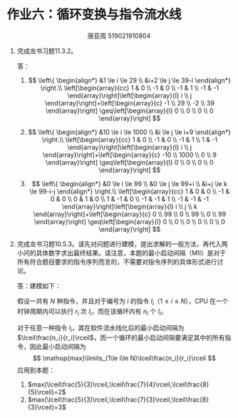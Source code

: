 # 作业六：循环变换与指令流水线

<center>唐亚周 519021910804</center>

1. 完成龙书习题11.3.2。

   答：

   1. $$
      \left\{
      \begin{align*}
          &1 \le i \le 29 \\
          &i+2 \le j \le 39-i
      \end{align*}
      \right.\\
      \left[\begin{array}{cc}
      1 & 0 \\
      -1 & 0 \\
      -1 & 1 \\
      -1 & -1
      \end{array}\right]\left[\begin{array}{l}
      i \\
      j
      \end{array}\right]+\left[\begin{array}{c}
      -1 \\
      29 \\
      -2 \\
      39
      \end{array}\right] \geq\left[\begin{array}{l}
      0 \\
      0 \\
      0 \\
      0
      \end{array}\right]
      $$

      

   2. $$
      \left\{
      \begin{align*}
          &10 \le i \le 1000 \\
          &i \le j \le i+9
      \end{align*}
      \right.\\
      \left[\begin{array}{cc}
      1 & 0 \\
      -1 & 0 \\
      -1 & 1 \\
      1 & -1
      \end{array}\right]\left[\begin{array}{l}
      i \\
      j
      \end{array}\right]+\left[\begin{array}{c}
      -10 \\
      1000 \\
      0 \\
      9
      \end{array}\right] \geq\left[\begin{array}{l}
      0 \\
      0 \\
      0 \\
      0
      \end{array}\right]
      $$

   3. $$
      \left\{
      \begin{align*}
          &0 \le i \le 99 \\
          &0 \le j \le 99+i \\
          &i+j \le k \le 99-i-j
      \end{align*}
      \right.\\
      \left[\begin{array}{cc}
      1 & 0 & 0 \\
      -1 & 0 & 0 \\
      0 & 1 & 0 \\
      1 & -1 & 0 \\
      -1 & -1 & 1 \\
      -1 & -1 & -1
      \end{array}\right]\left[\begin{array}{l}
      i \\
      j \\
      k
      \end{array}\right]+\left[\begin{array}{c}
      0 \\
      99 \\
      0 \\
      99 \\
      0 \\
      99
      \end{array}\right] \geq\left[\begin{array}{l}
      0 \\
      0 \\
      0 \\
      0 \\
      0 \\
      0
      \end{array}\right]
      $$

2. 完成龙书习题10.5.3。请先对问题进行建模，提出求解的一般方法，再代入两小问的具体数字求出最终结果。请注意，本题的最小启动间隔（MII）是对于所有符合题目要求的指令序列而言的，不需要对指令序列的具体形式进行讨论。

   答：建模如下：

   假设一共有 $N$ 种指令，并且对于编号为 $i$ 的指令 $I_i$（$1\le i\le N$），CPU 在一个时钟周期内可以执行 $r_i$ 次 $I_i$，而在该循环内有 $n_i$ 个 $I_i$。

   对于任意一种指令 $I_i$，其在软件流水线化后的最小启动间隔为 $\lceil\frac{n_i}{r_i}\rceil$，而一个循环的最小启动间隔要满足其中的所有指令，因此最小启动间隔为
   $$
   \mathop{max}\limits_{1\le i\le N}\lceil\frac{n_i}{r_i}\rceil
   $$
   应用到本题：

   1. $max(\lceil\frac{5}{3}\rceil,\lceil\frac{7}{4}\rceil,\lceil\frac{8}{5}\rceil)=2$
   2. $max(\lceil\frac{5}{3}\rceil,\lceil\frac{7}{3}\rceil,\lceil\frac{8}{3}\rceil)=3$

